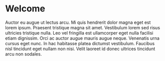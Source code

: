 <h1> Welcome </h1>

Auctor eu augue ut lectus arcu. Mi quis hendrerit dolor magna eget est lorem ipsum. Praesent tristique magna sit amet. Vestibulum lorem sed risus ultricies tristique nulla. Leo vel fringilla est ullamcorper eget nulla facilisi etiam dignissim. Orci ac auctor augue mauris augue neque. Venenatis urna cursus eget nunc. In hac habitasse platea dictumst vestibulum. Faucibus nisl tincidunt eget nullam non nisi. Velit laoreet id donec ultrices tincidunt arcu non sodales.


